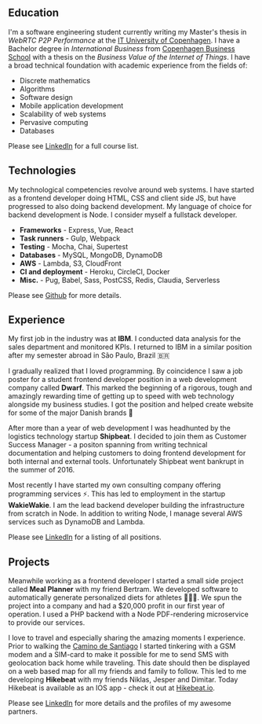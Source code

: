 ## Education
I'm a software engineering student currently writing my Master's thesis in *WebRTC P2P Performance* at the [IT University of Copenhagen](http://itu.dk). I have a Bachelor degree in *International Business* from [Copenhagen Business School](http://cbs.dk) with a thesis on the *Business Value of the Internet of Things*. I have a broad technical foundation with academic experience from the fields of:

- Discrete mathematics 
- Algorithms 
- Software design 
- Mobile application development
- Scalability of web systems
- Pervasive computing
- Databases 

Please see [LinkedIn](https://www.linkedin.com/in/theodor-c-listov-lindekaer-3289833b) for a full course list.

## Technologies
My technological competencies revolve around web systems. I have started as a frontend developer doing HTML, CSS and client side JS, but have progressed to also doing backend development. My language of choice for backend development is Node. I consider myself a fullstack developer.

- **Frameworks** - Express, Vue, React
- **Task runners** - Gulp, Webpack
- **Testing** - Mocha, Chai, Supertest
- **Databases** - MySQL, MongoDB, DynamoDB
- **AWS** - Lambda, S3, CloudFront
- **CI and deployment** - Heroku, CircleCI, Docker
- **Misc.** - Pug, Babel, Sass, PostCSS, Redis, Claudia, Serverless 

Please see [Github](https://github.com/lindekaer) for more details.

## Experience
My first job in the industry was at **IBM**. I conducted data analysis for the sales department and monitored KPIs. I returned to IBM in a similar position after my semester abroad in São Paulo, Brazil 🇧🇷

I gradually realized that I loved programming. By coincidence I saw a job poster for a student frontend developer position in a web development company called **Dwarf**. This marked the beginning of a rigorous, tough and amazingly rewarding time of getting up to speed with web technology alongside my business studies. I got the position and helped create website for some of the major Danish brands 🚀

After more than a year of web development I was headhunted by the logistics technology startup **Shipbeat**. I decided to join them as Customer Success Manager - a positon spanning from writing technical documentation and helping customers to doing frontend development for both internal and external tools. Unfortunately Shipbeat went bankrupt in the summer of 2016.

Most recently I have started my own consulting company offering programming services ⚡️. This has led to employment in the startup **WakieWakie**. I am the lead backend developer building the infrastructure from scratch in Node. In addition to writing Node, I manage several AWS services such as DynamoDB and Lambda.

Please see [LinkedIn](https://www.linkedin.com/in/theodor-c-listov-lindekaer-3289833b) for a listing of all positions.

## Projects
Meanwhile working as a frontend developer I started a small side project called **Meal Planner** with my friend Bertram. We developed software to automatically generate personalized diets for athletes 🍇🍉🍌. We spun the project into a company and had a $20,000 profit in our first year of operation. I used a PHP backend with a Node PDF-rendering microservice to provide our services.

I love to travel and especially sharing the amazing moments I experience. Prior to walking the [Camino de Santiago](http://lindekaer.com/camino-de-santiago.html) I started tinkering with a GSM modem and a SIM-card to make it possible for me to send SMS with geolocation back home while traveling. This date should then be displayed on a web based map for all my friends and family to follow. This led to me developing **Hikebeat** with my friends Niklas, Jesper and Dimitar. Today Hikebeat is available as an IOS app - check it out at [Hikebeat.io](https://hikebeat.io). 

Please see [LinkedIn](https://www.linkedin.com/in/theodor-c-listov-lindekaer-3289833b) for more details and the profiles of my awesome partners.
